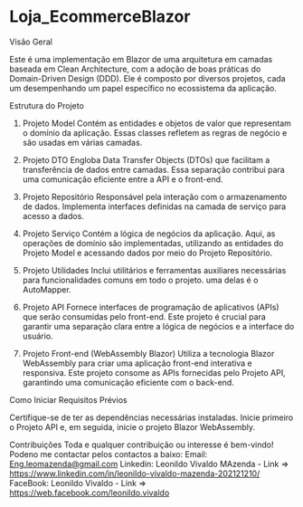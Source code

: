 # Loja_EcommerceBlazor

Visão Geral

Este é uma implementação em Blazor de uma arquitetura em camadas baseada em Clean Architecture, com a adoção de boas práticas do Domain-Driven Design (DDD). Ele é composto por diversos projetos, cada um desempenhando um papel específico no ecossistema da aplicação.

Estrutura do Projeto

1. Projeto Model
Contém as entidades e objetos de valor que representam o domínio da aplicação. Essas classes refletem as regras de negócio e são usadas em várias camadas.

2. Projeto DTO
Engloba Data Transfer Objects (DTOs) que facilitam a transferência de dados entre camadas. Essa separação contribui para uma comunicação eficiente entre a API e o front-end.

3. Projeto Repositório
Responsável pela interação com o armazenamento de dados. Implementa interfaces definidas na camada de serviço para acesso a dados.

4. Projeto Serviço
Contém a lógica de negócios da aplicação. Aqui, as operações de domínio são implementadas, utilizando as entidades do Projeto Model e acessando dados por meio do Projeto Repositório.

5. Projeto Utilidades
Inclui utilitários e ferramentas auxiliares necessárias para funcionalidades comuns em todo o projeto. uma delas é o AutoMapper.

6. Projeto API
Fornece interfaces de programação de aplicativos (APIs) que serão consumidas pelo front-end. Este projeto é crucial para garantir uma separação clara entre a lógica de negócios e a interface do usuário.

7. Projeto Front-end (WebAssembly Blazor)
Utiliza a tecnologia Blazor WebAssembly para criar uma aplicação front-end interativa e responsiva. Este projeto consome as APIs fornecidas pelo Projeto API, garantindo uma comunicação eficiente com o back-end.

Como Iniciar
Requisitos Prévios

Certifique-se de ter as dependências necessárias instaladas.
Inicie primeiro o Projeto API e, em seguida, inicie o projeto Blazor WebAssembly.

Contribuições
Toda e qualquer contribuição ou interesse é bem-vindo! Podeno me contactar pelos contactos a baixo:
Email: Eng.leomazenda@gmail.com
Linkedin: Leonildo Vivaldo MAzenda - Link => https://www.linkedin.com/in/leonildo-vivaldo-mazenda-202121210/
FaceBook: Leonildo Vivaldo - Link => https://web.facebook.com/leonildo.vivaldo

